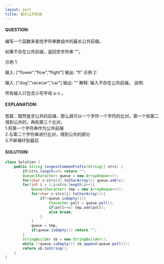 ```yaml
---
layout: post
title: 最长公共前缀
---
```

#### QUESTION:
编写一个函数来查找字符串数组中的最长公共前缀。

如果不存在公共前缀，返回空字符串 ""。

示例 1:

输入: ["flower","flow","flight"]
输出: "fl"
示例 2:

输入: ["dog","racecar","car"]
输出: ""
解释: 输入不存在公共前缀。
说明:

所有输入只包含小写字母 a-z 。
#### EXPLANATION:

思路：既然是求公共的前缀，那么就可以一个字符一个字符的比对。第一个和第二得到公共的，再和第三个比对。  
1.将第一个字符串作为公共前缀  
2.与第二个字符串进行比对，得到公共的部分  
3.不断循环到最后  

#### SOLUTION:
```java
class Solution {
    public String longestCommonPrefix(String[] strs) {
        if(strs.length==0) return "";
        Queue<Character> queue = new ArrayDeque<>();
        for(char c:strs[0].toCharArray()) queue.add(c);
        for(int i = 1;i<strs.length;i++){
            Queue<Character> tmp = new ArrayDeque<>();
            for(char c:strs[i].toCharArray()){
                if(!queue.isEmpty()){
                    Character poll = queue.poll();
                    if(poll==c) tmp.add(poll);
                    else break;
                }
            }
            queue = tmp;
            if(queue.isEmpty()) return "";
        }
        StringBuilder sb = new StringBuilder();
        while (!queue.isEmpty()) sb.append(queue.poll());
        return sb.toString();
    }
}
```
